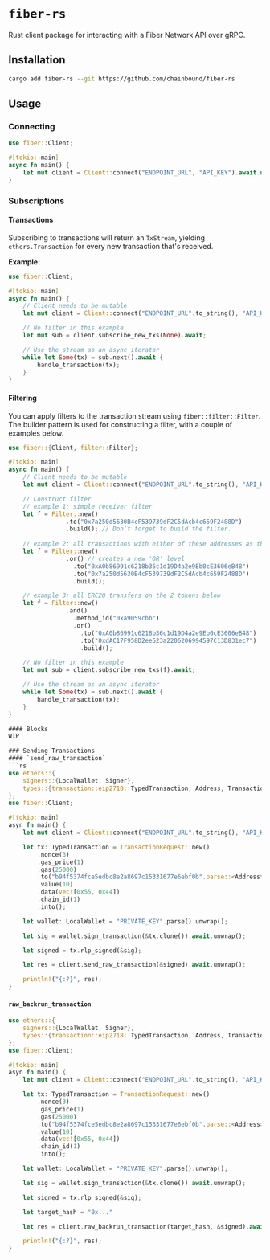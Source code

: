 # `fiber-rs`
Rust client package for interacting with a Fiber Network API over gRPC.

## Installation
```bash
cargo add fiber-rs --git https://github.com/chainbound/fiber-rs
```

## Usage

### Connecting
```rs
use fiber::Client;

#[tokio::main]
async fn main() {
    let mut client = Client::connect("ENDPOINT_URL", "API_KEY").await.unwrap();
}
```

### Subscriptions
#### Transactions
Subscribing to transactions will return an `TxStream`, yielding `ethers.Transaction`
for every new transaction that's received.

**Example:**
```rs
use fiber::Client;

#[tokio::main]
async fn main() {
    // Client needs to be mutable
    let mut client = Client::connect("ENDPOINT_URL".to_string(), "API_KEY".to_string()).await.unwrap();

    // No filter in this example
    let mut sub = client.subscribe_new_txs(None).await;

    // Use the stream as an async iterator
    while let Some(tx) = sub.next().await {
        handle_transaction(tx);
    }
}

```

#### Filtering
You can apply filters to the transaction stream using `fiber::filter::Filter`. The builder pattern is used
for constructing a filter, with a couple of examples below.
```rs
use fiber::{Client, filter::Filter};

#[tokio::main]
async fn main() {
    // Client needs to be mutable
    let mut client = Client::connect("ENDPOINT_URL".to_string(), "API_KEY".to_string()).await.unwrap();

    // Construct filter
    // example 1: simple receiver filter
    let f = Filter::new()
                .to("0x7a250d5630B4cF539739dF2C5dAcb4c659F2488D")
                .build(); // Don't forget to build the filter.
    
    // example 2: all transactions with either of these addresses as the receiver
    let f = Filter::new()
                .or() // creates a new 'OR' level
                  .to("0xA0b86991c6218b36c1d19D4a2e9Eb0cE3606eB48")
                  .to("0x7a250d5630B4cF539739dF2C5dAcb4c659F2488D")
                  .build();

    // example 3: all ERC20 transfers on the 2 tokens below
    let f = Filter::new()
                .and()
                  .method_id("0xa9059cbb")
                  .or()
                    .to("0xA0b86991c6218b36c1d19D4a2e9Eb0cE3606eB48")
                    .to("0xdAC17F958D2ee523a2206206994597C13D831ec7")
                    .build();

    // No filter in this example
    let mut sub = client.subscribe_new_txs(f).await;

    // Use the stream as an async iterator
    while let Some(tx) = sub.next().await {
        handle_transaction(tx);
    }
}

#### Blocks
WIP

### Sending Transactions
#### `send_raw_transaction`
```rs
use ethers::{
    signers::{LocalWallet, Signer},
    types::{transaction::eip2718::TypedTransaction, Address, TransactionRequest}, utils::hex::ToHex,
};
use fiber::Client;

#[tokio::main]
asyn fn main() {
    let mut client = Client::connect("ENDPOINT_URL".to_string(), "API_KEY".to_string()).await.unwrap();

    let tx: TypedTransaction = TransactionRequest::new()
        .nonce(3)
        .gas_price(1)
        .gas(25000)
        .to("b94f5374fce5edbc8e2a8697c15331677e6ebf0b".parse::<Address>().unwrap())
        .value(10)
        .data(vec![0x55, 0x44])
        .chain_id(1)
        .into();

    let wallet: LocalWallet = "PRIVATE_KEY".parse().unwrap();

    let sig = wallet.sign_transaction(&tx.clone()).await.unwrap();

    let signed = tx.rlp_signed(&sig);

    let res = client.send_raw_transaction(&signed).await.unwrap();

    println!("{:?}", res);
}
```
#### `raw_backrun_transaction`
```rs
use ethers::{
    signers::{LocalWallet, Signer},
    types::{transaction::eip2718::TypedTransaction, Address, TransactionRequest}, utils::hex::ToHex,
};
use fiber::Client;

#[tokio::main]
asyn fn main() {
    let mut client = Client::connect("ENDPOINT_URL".to_string(), "API_KEY".to_string()).await.unwrap();

    let tx: TypedTransaction = TransactionRequest::new()
        .nonce(3)
        .gas_price(1)
        .gas(25000)
        .to("b94f5374fce5edbc8e2a8697c15331677e6ebf0b".parse::<Address>().unwrap())
        .value(10)
        .data(vec![0x55, 0x44])
        .chain_id(1)
        .into();

    let wallet: LocalWallet = "PRIVATE_KEY".parse().unwrap();

    let sig = wallet.sign_transaction(&tx.clone()).await.unwrap();

    let signed = tx.rlp_signed(&sig);

    let target_hash = "0x..."

    let res = client.raw_backrun_transaction(target_hash, &signed).await.unwrap();

    println!("{:?}", res);
}
```
